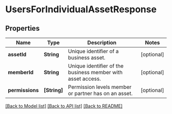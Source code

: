 # UsersForIndividualAssetResponse

## Properties
Name | Type | Description | Notes
------------ | ------------- | ------------- | -------------
**assetId** | **String** | Unique identifier of a business asset. | [optional] 
**memberId** | **String** | Unique identifier of the business member with asset access. | [optional] 
**permissions** | **[String]** | Permission levels member or partner has on an asset. | [optional] 

[[Back to Model list]](../README.md#documentation-for-models) [[Back to API list]](../README.md#documentation-for-api-endpoints) [[Back to README]](../README.md)


